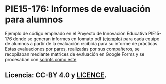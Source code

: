 # PIE15-176: Informes de evaluación para alumnos

Ejemplo de código empleado en el Proyecto de Innovación Educativa PIE15-176 donde se generan informes en formato pdf ([ejemplo](FMP109.pdf)) para cada equipo de alumnos a partir de la evaluación recibida para su informe de prácticas. Estas evaluaciones por pares, realizadas por sus compañeros, se recopilaban mediante matrices de evaluación en Google Forms y se procesaban con [scripts como este](informe_evaluacion.Rmd)

## Licencia: CC-BY 4.0 y [LICENCE](LICENCE).
